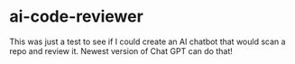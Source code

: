 # ai-code-reviewer

This was just a test to see if I could create an AI chatbot that would scan a repo and review it. Newest version of Chat GPT can do that! 

